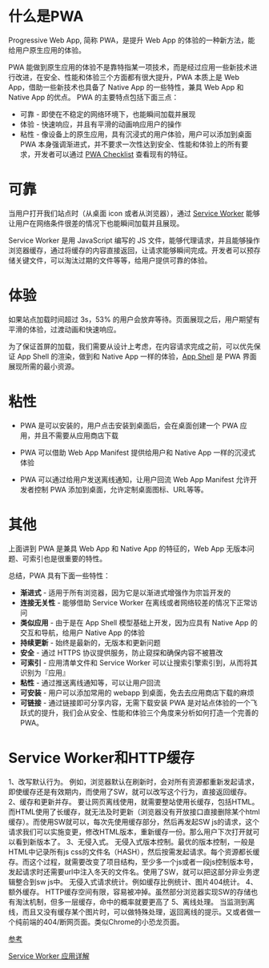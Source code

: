 # 什么是PWA
Progressive Web App, 简称 PWA，是提升 Web App 的体验的一种新方法，能给用户原生应用的体验。

PWA 能做到原生应用的体验不是靠特指某一项技术，而是经过应用一些新技术进行改进，在安全、性能和体验三个方面都有很大提升，PWA 本质上是 Web App，借助一些新技术也具备了 Native App 的一些特性，兼具 Web App 和 Native App 的优点。
PWA 的主要特点包括下面三点：
* 可靠 - 即使在不稳定的网络环境下，也能瞬间加载并展现
* 体验 - 快速响应，并且有平滑的动画响应用户的操作
* 粘性 - 像设备上的原生应用，具有沉浸式的用户体验，用户可以添加到桌面
PWA 本身强调渐进式，并不要求一次性达到安全、性能和体验上的所有要求，开发者可以通过 [PWA Checklist](https://developers.google.cn/web/progressive-web-apps/checklist) 查看现有的特征。
# 可靠
当用户打开我们站点时（从桌面 icon 或者从浏览器），通过 [Service Worker](https://developers.google.cn/web/fundamentals/primers/service-workers/) 能够让用户在网络条件很差的情况下也能瞬间加载并且展现。

Service Worker 是用 JavaScript 编写的 JS 文件，能够代理请求，并且能够操作浏览器缓存，通过将缓存的内容直接返回，让请求能够瞬间完成。开发者可以预存储关键文件，可以淘汰过期的文件等等，给用户提供可靠的体验。
# 体验
如果站点加载时间超过 3s，53% 的用户会放弃等待。页面展现之后，用户期望有平滑的体验，过渡动画和快速响应。

为了保证首屏的加载，我们需要从设计上考虑，在内容请求完成之前，可以优先保证 App Shell 的渲染，做到和 Native App 一样的体验，[App Shell](https://developers.google.cn/web/fundamentals/architecture/app-shell) 是 PWA 界面展现所需的最小资源。
# 粘性
* PWA 是可以安装的，用户点击安装到桌面后，会在桌面创建一个 PWA 应用，并且不需要从应用商店下载

* PWA 可以借助 Web App Manifest 提供给用户和 Native App 一样的沉浸式体验

* PWA 可以通过给用户发送离线通知，让用户回流
Web App Manifest 允许开发者控制 PWA 添加到桌面，允许定制桌面图标、URL等等。
# 其他
上面讲到 PWA 是兼具 Web App 和 Native App 的特征的，Web App 无版本问题、可索引也是很重要的特性。

总结，PWA 具有下面一些特性：
* **渐进式** - 适用于所有浏览器，因为它是以渐进式增强作为宗旨开发的
* **连接无关性** - 能够借助 Service Worker 在离线或者网络较差的情况下正常访问
* **类似应用** - 由于是在 App Shell 模型基础上开发，因为应具有 Native App 的交互和导航，给用户 Native App 的体验
* **持续更新** - 始终是最新的，无版本和更新问题
* **安全** - 通过 HTTPS 协议提供服务，防止窥探和确保内容不被篡改
* **可索引** - 应用清单文件和 Service Worker 可以让搜索引擎索引到，从而将其识别为『应用』
* **粘性** - 通过推送离线通知等，可以让用户回流
* **可安装** - 用户可以添加常用的 webapp 到桌面，免去去应用商店下载的麻烦
* **可链接** - 通过链接即可分享内容，无需下载安装
PWA 是对站点体验的一个飞跃式的提升，我们会从安全、性能和体验三个角度来分析如何打造一个完善的 PWA。

# Service Worker和HTTP缓存
1、改写默认行为。
例如，浏览器默认在刷新时，会对所有资源都重新发起请求，即使缓存还是有效期内，而使用了SW，就可以改写这个行为，直接返回缓存。
2、缓存和更新并存。
要让网页离线使用，就需要整站使用长缓存，包括HTML。而HTML使用了长缓存，就无法及时更新（浏览器没有开放接口直接删除某个html缓存）。而使用SW就可以，每次先使用缓存部分，然后再发起SW js的请求，这个请求我们可以实施变更，修改HTML版本，重新缓存一份。那么用户下次打开就可以看到新版本了。
3、无侵入式。
无侵入式版本控制。最优的版本控制，一般是HTML中记录所有js css的文件名（HASH），然后按需发起请求。每个资源都长缓存。而这个过程，就需要改变了项目结构，至少多一个js或者一段js控制版本号，发起请求时还需要url中注入冬天的文件名。使用了SW，就可以把这部分非业务逻辑整合到sw js中。
无侵入式请求统计。例如缓存比例统计、图片404统计。
4、额外缓存。
HTTP缓存空间有限，容易被冲掉。虽然部分浏览器实现SW的存储也有淘汰机制，但多一层缓存，命中的概率就要更高了
5、离线处理。
当监测到离线，而且又没有缓存某个图片时，可以做特殊处理，返回离线的提示。又或者做一个纯前端的404/断网页面。类似Chrome的小恐龙页面。


[参考](https://lavas.baidu.com/pwa/README)

[Service Worker 应用详解](https://lzw.me/a/pwa-service-worker.html)
